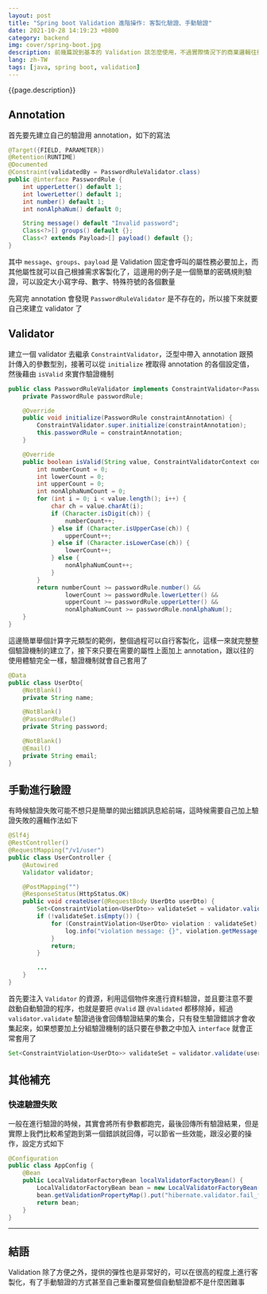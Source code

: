 ```yaml
---
layout: post
title: "Spring boot Validation 進階操作: 客製化驗證、手動驗證"
date: 2021-10-28 14:19:23 +0800
category: backend
img: cover/spring-boot.jpg
description: 前幾篇說到基本的 Validation 該怎麼使用，不過實際情況下的商業邏輯往往是無比複雜的，一些內容的驗證可能不是這麼簡單的規則就可以帶過了，因此這篇就來說明下，怎麼在 Validation 的框架下建立自己的驗證方式，另外如果不想要用自動驗證的方式去處理，想要加點自己的驗證前後邏輯又該怎麼做呢
lang: zh-TW
tags: [java, spring boot, validation]
---
```


{{page.description}}

## Annotation
首先要先建立自己的驗證用 annotation，如下的寫法

```java
@Target({FIELD, PARAMETER})
@Retention(RUNTIME)
@Documented
@Constraint(validatedBy = PasswordRuleValidator.class)
public @interface PasswordRule {
    int upperLetter() default 1;
    int lowerLetter() default 1;
    int number() default 1;
    int nonAlphaNum() default 0;

    String message() default "Invalid password";
    Class<?>[] groups() default {};
    Class<? extends Payload>[] payload() default {};
}
```

其中 `message`、`groups`、`payload` 是 Validation 固定會呼叫的屬性務必要加上，而其他屬性就可以自己根據需求客製化了，這邊用的例子是一個簡單的密碼規則驗證，可以設定大小寫字母、數字、特殊符號的各個數量

先寫完 annotation 會發現 `PasswordRuleValidator` 是不存在的，所以接下來就要自己來建立 validator 了

## Validator
建立一個 validator 去繼承 `ConstraintValidator`，泛型中帶入 annotation 跟預計傳入的參數型別，接著可以從 `initialize` 裡取得 annotation 的各個設定值，然後藉由 `isValid` 來實作驗證機制

```java
public class PasswordRuleValidator implements ConstraintValidator<PasswordRule, String> {
    private PasswordRule passwordRule;

    @Override
    public void initialize(PasswordRule constraintAnnotation) {
        ConstraintValidator.super.initialize(constraintAnnotation);
        this.passwordRule = constraintAnnotation;
    }

    @Override
    public boolean isValid(String value, ConstraintValidatorContext context) {
        int numberCount = 0;
        int lowerCount = 0;
        int upperCount = 0;
        int nonAlphaNumCount = 0;
        for (int i = 0; i < value.length(); i++) {
            char ch = value.charAt(i);
            if (Character.isDigit(ch)) {
                numberCount++;
            } else if (Character.isUpperCase(ch)) {
                upperCount++;
            } else if (Character.isLowerCase(ch)) {
                lowerCount++;
            } else {
                nonAlphaNumCount++;
            }
        }
        return numberCount >= passwordRule.number() &&
                lowerCount >= passwordRule.lowerLetter() &&
                upperCount >= passwordRule.upperLetter() &&
                nonAlphaNumCount >= passwordRule.nonAlphaNum();
    }
}
```

這邊簡單舉個計算字元類型的範例，整個過程可以自行客製化，這樣一來就完整整個驗證機制的建立了，接下來只要在需要的屬性上面加上 annotation，跟以往的使用體驗完全一樣，驗證機制就會自己套用了

```java
@Data
public class UserDto{
    @NotBlank()
    private String name;

    @NotBlank()
    @PasswordRule()
    private String password;

    @NotBlank()
    @Email()
    private String email;
}
```

## 手動進行驗證
有時候驗證失敗可能不想只是簡單的拋出錯誤訊息給前端，這時候需要自己加上驗證失敗的邏輯作法如下

```java
@Slf4j
@RestController()
@RequestMapping("/v1/user")
public class UserController {
    @Autowired
    Validator validator;

    @PostMapping("")
    @ResponseStatus(HttpStatus.OK)
    public void createUser(@RequestBody UserDto userDto) {
        Set<ConstraintViolation<UserDto>> validateSet = validator.validate(userDto);
        if (!validateSet.isEmpty()) {
            for (ConstraintViolation<UserDto> violation : validateSet) {
                log.info("violation message: {}", violation.getMessage());
            }
            return;
        }

        ...
    }
}
```

首先要注入 `Validator` 的資源，利用這個物件來進行資料驗證，並且要注意不要啟動自動驗證的程序，也就是要把 `@Valid` 跟 `@Validated` 都移除掉，經過 `validator.validate` 驗證過後會回傳驗證結果的集合，只有發生驗證錯誤才會收集起來，如果想要加上分組驗證機制的話只要在參數之中加入 `interface` 就會正常套用了

```java
Set<ConstraintViolation<UserDto>> validateSet = validator.validate(userDto, UserDto.Create.class);
```

## 其他補充
### 快速驗證失敗
一般在進行驗證的時候，其實會將所有參數都跑完，最後回傳所有驗證結果，但是實際上我們比較希望跑到第一個錯誤就回傳，可以節省一些效能，跟沒必要的操作，設定方式如下

```java
@Configuration
public class AppConfig {
    @Bean
    public LocalValidatorFactoryBean localValidatorFactoryBean() {
        LocalValidatorFactoryBean bean = new LocalValidatorFactoryBean();
        bean.getValidationPropertyMap().put("hibernate.validator.fail_fast", "true");
        return bean;
    }
}
```

---
## 結語

Validation 除了方便之外，提供的彈性也是非常好的，可以在很高的程度上進行客製化，有了手動驗證的方式甚至自己重新覆寫整個自動驗證都不是什麼困難事